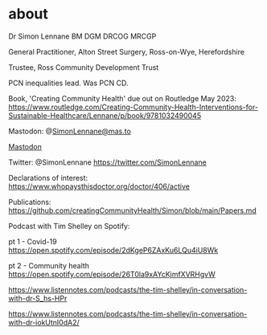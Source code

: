 # about
Dr Simon Lennane
BM DGM DRCOG MRCGP

General Practitioner, Alton Street Surgery, Ross-on-Wye, Herefordshire

Trustee, Ross Community Development Trust

PCN inequalities lead. Was PCN CD. 

Book, 'Creating Community Health' due out on Routledge May 2023: https://www.routledge.com/Creating-Community-Health-Interventions-for-Sustainable-Healthcare/Lennane/p/book/9781032490045

Mastodon: @SimonLennane@mas.to

<a rel="me" href="https://mas.to/@SimonLennane">Mastodon</a>

Twitter: @SimonLennane
https://twitter.com/SimonLennane

Declarations of interest:
https://www.whopaysthisdoctor.org/doctor/406/active

Publications:
https://github.com/creatingCommunityHealth/Simon/blob/main/Papers.md

Podcast with Tim Shelley on Spotify:

pt 1 - Covid-19
https://open.spotify.com/episode/2dKgeP6ZAxKu6LQu4iU8Wk

pt 2 - Community health
https://open.spotify.com/episode/26T0la9xAYcKjmfXVRHgvW

https://www.listennotes.com/podcasts/the-tim-shelley/in-conversation-with-dr-S_hs-HPr

https://www.listennotes.com/podcasts/the-tim-shelley/in-conversation-with-dr-iokUtnI0dA2/
